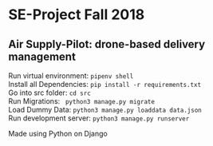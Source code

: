 # SE-Project Fall 2018

## Air Supply-Pilot: drone-based delivery management

Run virtual environment: ```pipenv shell```<br />
Install all Dependencies: ```pip install -r requirements.txt```<br />
Go into src folder: ```cd src```<br />
Run Migrations:  ``` python3 manage.py migrate```<br />
Load Dummy Data: ```python3 manage.py loaddata data.json```<br />
Run development server: ```python3 manage.py runserver```<br />


Made using Python on Django  
